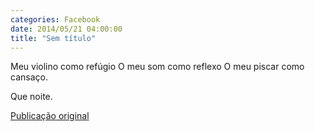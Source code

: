 ```yaml
---
categories: Facebook
date: 2014/05/21 04:00:00
title: "Sem título"
---
```


Meu violino como refúgio
O meu som como reflexo
O meu piscar como cansaço.

Que noite.

[Publicação original](https://www.facebook.com/permalink.php?story_fbid=1425747924362238&id=1418031755133855)

